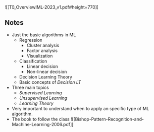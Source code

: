 ![[T0_OverviewIML-2023_v1.pdf#height=770]]

## Notes
- Just the basic algorithms in ML
	- Regression
		- Cluster analysis
		- Factor analysis
		- Visualization
	- Classification
		- Linear decision
		- Non-linear decision
	- Decision Learning Theory
	- Basic concepts of *Decision LT*
- Three main topics
	- *Supervised Learning* 
	- *Unsupervised Learning*
	- *Learning Theory*
- Very important to understand when to apply an specific type of ML algorithm.
- The book to follow the class ![[Bishop-Pattern-Recognition-and-Machine-Learning-2006.pdf]]
















